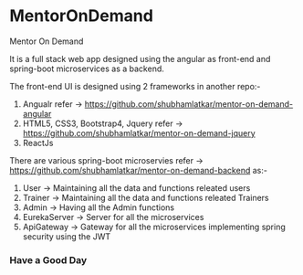 # MentorOnDemand

Mentor On Demand

It is a full stack web app designed using the angular as front-end and spring-boot microservices as a backend.

The front-end UI is designed using 2 frameworks in another repo:-

1. Angualr refer -> https://github.com/shubhamlatkar/mentor-on-demand-angular
2. HTML5, CSS3, Bootstrap4, Jquery refer -> https://github.com/shubhamlatkar/mentor-on-demand-jquery
3. ReactJs

There are various spring-boot microservies refer -> https://github.com/shubhamlatkar/mentor-on-demand-backend as:-

1. User -> Maintaining all the data and functions releated users
2. Trainer -> Maintaining all the data and functions releated Trainers
3. Admin -> Having all the Admin functions
4. EurekaServer -> Server for all the microservices
5. ApiGateway -> Gateway for all the microservices implementing spring security using the JWT

### Have a Good Day
